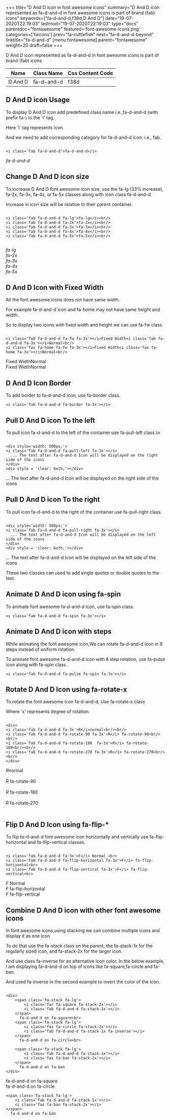 +++
title="D And D icon in font awesome icons"
summary="D And D icon represented as fa-d-and-d in font awesome icons is part of brand (fab) icons"
keywords=["fa-d-and-d,f38d,D And D"]
date="19-07-2020T22:19:03"
lastmod="19-07-2020T22:19:03"
type="docs"
parentdoc="fontawesome"
featured='font-awesome-icons.png'
categories=['faicons']
prev="fa-cuttlefish"
next="fa-d-and-d-beyond"
linktitle="fa-d-and-d"
[menu.fontawesome]
parent="fontawesome"
weight=20
draft=false
+++


D And D icon represented as fa-d-and-d in font awesome icons is part of brand (fab) icons

<div class='table-responsive'><table class='table'><thead><tr><th>Name</th><th>Class Name</th><th>Css Content Code</th></tr></thead><tbody><tr><td>D And D</td><td>fa-d-and-d</td><td>f38d</td></tr></tbody></table></div>



## D And D icon Usage

To display D And D icon add predefined class name i.e.,fa-d-and-d (with prefix fa-) to the 'i' tag.

Here 'i' tag represents icon.

And we need to add corresponding category for fa-d-and-d icon. i.e., fab.


```

<i class='fab fa-d-and-d'>fa-d-and-d</i>
```

<i class='fab fa-d-and-d'>fa-d-and-d</i>




## Change D And D icon size
To increase D And D font awesome icon size, use the fa-lg (33% increase), fa-2x, fa-3x, fa-4x, or fa-5x classes along with icon class fa-d-and-d.

Increase in icon size will be relative to their parent container. 

```

<i class='fab fa-d-and-d fa-lg'>fa-lg</i><br/>
<i class='fab fa-d-and-d fa-2x'>fa-2x</i><br/>
<i class='fab fa-d-and-d fa-3x'>fa-3x</i><br/>
<i class='fab fa-d-and-d fa-4x'>fa-4x</i><br/>
<i class='fab fa-d-and-d fa-5x'>fa-5x</i><br/>
            
```

<i class='fab fa-d-and-d fa-lg'>fa-lg</i><br/>
<i class='fab fa-d-and-d fa-2x'>fa-2x</i><br/>
<i class='fab fa-d-and-d fa-3x'>fa-3x</i><br/>
<i class='fab fa-d-and-d fa-4x'>fa-4x</i><br/>
<i class='fab fa-d-and-d fa-5x'>fa-5x</i><br/>
            



## D And D Icon with Fixed Width 

All the font awesome icons does not have same width.

For example fa-d-and-d icon and fa-home may not have same height and width.

So to display two icons with fixed width and height we can use fa-fw class.


```

<i class='fab fa-d-and-d fa-fw fa-3x'></i>Fixed Width<i class='fab fa-d-and-d fa-3x'></i>Normal<br/>
<i class='fas fa-home fa-fw fa-3x'></i>Fixed Width<i class='fas fa-home fa-3x'></i>Normal<br/>
```

<i class='fab fa-d-and-d fa-fw fa-3x'></i>Fixed Width<i class='fab fa-d-and-d fa-3x'></i>Normal<br/>
<i class='fas fa-home fa-fw fa-3x'></i>Fixed Width<i class='fas fa-home fa-3x'></i>Normal<br/>



## D And D Icon Border 

To add border to fa-d-and-d icon, use fa-border class.


```
<i class='fab fa-d-and-d fa-border fa-3x'></i>

```
<i class='fab fa-d-and-d fa-border fa-3x'></i>





## Pull D And D icon To the left

To pull icon fa-d-and-d to the left of the container use fa-pull-left class.\n

```

<div style='width: 500px;'>
<i class='fab fa-d-and-d fa-pull-left fa-3x'></i>
  ... The text after fa-d-and-d Icon will be displayed on the right side of the icons
</div>
<div style = 'clear: both;'></div>
```

<div style='width: 500px;'>
<i class='fab fa-d-and-d fa-pull-left fa-3x'></i>
  ... The text after fa-d-and-d Icon will be displayed on the right side of the icons
</div>
<div style = 'clear: both;'></div>




## Pull D And D icon To the right
To pull icon fa-d-and-d to the right of the container use fa-pull-right class.

```

<div style='width: 500px;'>
<i class='fab fa-d-and-d fa-pull-right fa-3x'></i>
  ... The text after fa-d-and-d Icon will be displayed on the left side of the icons
</div>
<div style = 'clear: both;'></div>
```

<div style='width: 500px;'>
<i class='fab fa-d-and-d fa-pull-right fa-3x'></i>
  ... The text after fa-d-and-d Icon will be displayed on the left side of the icons
</div>
<div style = 'clear: both;'></div>

These two classes can used to add single quotes or double quotes to the text.


## Animate D And D icon using fa-spin
To animate font awesome fa-d-and-d icon, use fa-spin class.

```
<i class='fab fa-d-and-d fa-spin fa-3x'></i>
```
<i class='fab fa-d-and-d fa-spin fa-3x'></i>




## Animate D And D icon with steps
While animating the font awesome icon,We can rotate fa-d-and-d icon in 8 steps instead of uniform rotation.

To animate font awesome fa-d-and-d icon with 8 step rotation, use fa-pulse icon along with fa-spin class.


```
<i class='fab fa-d-and-d fa-pulse fa-spin fa-3x'></i>

```
<i class='fab fa-d-and-d fa-pulse fa-spin fa-3x'></i>





## Rotate D And D Icon using fa-rotate-x
To rotate the font awesome icon fa-d-and-d, Use fa-rotate-x class

Where 'x' represents degree of rotation.


```

<div>
<i class='fab fa-d-and-d fa-3x'>R</i>normal<br/><br/>
<i class='fab fa-d-and-d fa-rotate-90 fa-3x'>R</i> fa-rotate-90<br/><br/> 
<i class='fab fa-d-and-d fa-rotate-180  fa-3x'>R</i> fa-rotate-180<br/><br/> 
<i class='fab fa-d-and-d fa-rotate-270 fa-3x'>R</i> fa-rotate-270<br/><br/>
</div>
```

<div>
<i class='fab fa-d-and-d fa-3x'>R</i>normal<br/><br/>
<i class='fab fa-d-and-d fa-rotate-90 fa-3x'>R</i> fa-rotate-90<br/><br/> 
<i class='fab fa-d-and-d fa-rotate-180  fa-3x'>R</i> fa-rotate-180<br/><br/> 
<i class='fab fa-d-and-d fa-rotate-270 fa-3x'>R</i> fa-rotate-270<br/><br/>
</div>




## Flip D And D Icon using fa-flip-*
To flip fa-d-and-d font awesome icon horizontally and vertically use fa-flip-horizontal and fa-flip-vertical classes. 

```

<i class='fab fa-d-and-d fa-3x'>F</i> Normal <br>
<i class='fab fa-d-and-d fa-flip-horizontal fa-3x'>F</i> fa-flip-horizontal<br>
<i class='fab fa-d-and-d fa-flip-vertical fa-3x'>F</i> fa-flip-vertical<br>
```

<i class='fab fa-d-and-d fa-3x'>F</i> Normal <br>
<i class='fab fa-d-and-d fa-flip-horizontal fa-3x'>F</i> fa-flip-horizontal<br>
<i class='fab fa-d-and-d fa-flip-vertical fa-3x'>F</i> fa-flip-vertical<br>




## Combine D And D icon with other font awesome icons
In font awesome icons,using stacking we can combine multiple icons and display it as one icon 

To do that use the fa-stack class on the parent, the fa-stack-1x for the regularly sized icon, and fa-stack-2x for the larger icon.

And use class fa-inverse for an alternative icon color. 
In the below example, I am displaying fa-d-and-d on top of icons like fa-square,fa-circle and fa-ban.

And used fa-inverse in the second example to invert the color of the icon.

```

<div>
    <span class='fa-stack fa-lg'>
        <i class='far fa-square fa-stack-2x'></i>
        <i class='fab fa-d-and-d fa-stack-1x'></i>
    </span>
      fa-d-and-d on fa-square<br>
    <span class='fa-stack fa-lg'>
        <i class='fas fa-circle fa-stack-2x'></i>
        <i class='fab fa-d-and-d fa-stack-1x fa-inverse'></i>
    </span>
      fa-d-and-d on fa-circle<br>

    <span class='fa-stack fa-lg'>
        <i class='fab fa-d-and-d fa-stack-1x'></i>
        <i class='fas fa-ban fa-stack-2x'></i>
    </span>
      fa-d-and-d on fa-ban
</div>
```

<div>
    <span class='fa-stack fa-lg'>
        <i class='far fa-square fa-stack-2x'></i>
        <i class='fab fa-d-and-d fa-stack-1x'></i>
    </span>
      fa-d-and-d on fa-square<br>
    <span class='fa-stack fa-lg'>
        <i class='fas fa-circle fa-stack-2x'></i>
        <i class='fab fa-d-and-d fa-stack-1x fa-inverse'></i>
    </span>
      fa-d-and-d on fa-circle<br>

    <span class='fa-stack fa-lg'>
        <i class='fab fa-d-and-d fa-stack-1x'></i>
        <i class='fas fa-ban fa-stack-2x'></i>
    </span>
      fa-d-and-d on fa-ban
</div>






